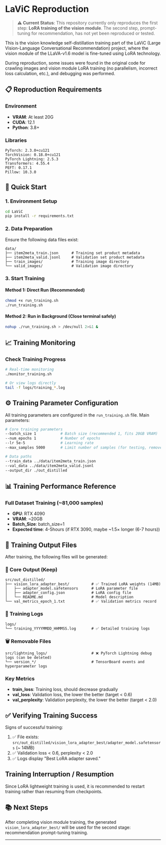 # LaViC Reproduction

> **⚠️ Current Status**: This repository currently only reproduces the first step: **LoRA training of the vision module**. The second step, prompt-tuning for recommendation, has not yet been reproduced or tested.

This is the vision knowledge self-distillation training part of the LaViC (Large Vision-Language Conversational Recommendation) project, where the vision module of the LLaVA-v1.6 model is fine-tuned using LoRA technology.

During reproduction, some issues were found in the original code for crawling images and vision module LoRA training (no parallelism, incorrect loss calculation, etc.), and debugging was performed.

## 📋 Reproduction Requirements

### Environment
- **VRAM**: At least 20G  
- **CUDA**: 12.1  
- **Python**: 3.8+  

### Libraries

```
PyTorch: 2.3.0+cu121
TorchVision: 0.18.0+cu121
PyTorch Lightning: 2.5.3
Transformers: 4.55.4
PEFT: 0.17.1
Pillow: 10.3.0
```

## 🚀 Quick Start

### 1. Environment Setup
```bash
cd LaViC
pip install -r requirements.txt
```

### 2. Data Preparation
Ensure the following data files exist:
```
data/
├── item2meta_train.json      # Training set product metadata
├── item2meta_valid.jsonl     # Validation set product metadata
├── train_images/             # Training image directory
└── valid_images/             # Validation image directory
```

### 3. Start Training

#### Method 1: Direct Run (Recommended)
```bash
chmod +x run_training.sh
./run_training.sh
```

#### Method 2: Run in Background (Close terminal safely)
```bash
nohup ./run_training.sh > /dev/null 2>&1 &
```

## 📈 Training Monitoring

### Check Training Progress
```bash
# Real-time monitoring
./monitor_training.sh

# Or view logs directly
tail -f logs/training_*.log
```

## ⚙️ Training Parameter Configuration

All training parameters are configured in the `run_training.sh` file. Main parameters:

```bash
# Core training parameters
--batch_size 1           # Batch size (recommended 1, fits 20GB VRAM)
--num_epochs 1           # Number of epochs
--lr 5e-5                # Learning rate
--max_samples 5000       # Limit number of samples (for testing, remove this line to use full data)

# Data paths
--train_data ../data/item2meta_train.json
--val_data ../data/item2meta_valid.jsonl  
--output_dir ./out_distilled
```


## 📊 Training Performance Reference

### Full Dataset Training (~81,000 samples)
- **GPU**: RTX 4090
- **VRAM**: ~20GB
- **Batch_Size**: batch_size=1  
- **Expected time**: 4-5hours (if RTX 3090, maybe ~1.5× longer (6-7 hours))



## 📁 Training Output Files

After training, the following files will be generated:

### 🎯 Core Output (Keep)
```
src/out_distilled/
├── vision_lora_adapter_best/          # ✅ Trained LoRA weights (14MB)
│   ├── adapter_model.safetensors      # LoRA parameter file
│   ├── adapter_config.json            # LoRA config file  
│   └── README.md                      # Model description
└── val_metrics_epoch_1.txt            # ✅ Validation metrics record
```

### 📝 Training Logs
```
logs/
└── training_YYYYMMDD_HHMMSS.log       # ✅ Detailed training logs
```

### 🗑️ Removable Files
```
src/lightning_logs/                    # ❌ PyTorch Lightning debug logs (can be deleted)
└── version_*/                         # TensorBoard events and hyperparameter logs
```



### Key Metrics
- **train_loss**: Training loss, should decrease gradually
- **val_loss**: Validation loss, the lower the better (target < 0.6)
- **val_perplexity**: Validation perplexity, the lower the better (target < 2.0)

## ✅ Verifying Training Success

Signs of successful training:
1. ✅ File exists: `src/out_distilled/vision_lora_adapter_best/adapter_model.safetensors` (~ 14MB)
2. ✅ Validation loss < 0.6, perplexity < 2.0
3. ✅ Logs display "Best LoRA adapter saved."


## Training Interruption / Resumption
Since LoRA lightweight training is used, it is recommended to restart training rather than resuming from checkpoints.

## 📚 Next Steps

After completing vision module training, the generated `vision_lora_adapter_best/` will be used for the second stage: recommendation prompt-tuning training.

---

